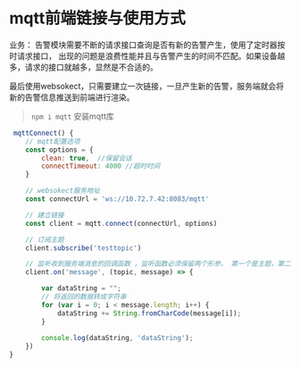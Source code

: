 # mqtt前端链接与使用方式

业务： 
告警模块需要不断的请求接口查询是否有新的告警产生，使用了定时器按时请求接口，
出现的问题是浪费性能并且与告警产生的时间不匹配。如果设备越多，请求的接口就越多，显然是不合适的。

最后使用websokect，只需要建立一次链接，一旦产生新的告警，服务端就会将新的告警信息推送到前端进行渲染。

> `npm i mqtt` 安装mqtt库 
```js
 mqttConnect() {
    // mqtt配置选项
    const options = { 
        clean: true,  //保留会话
        connectTimeout: 4000 //超时时间
    }

    // websokect服务地址
    const connectUrl = 'ws://10.72.7.42:8083/mqtt'

    // 建立链接
    const client = mqtt.connect(connectUrl, options)

    // 订阅主题
    client.subscribe('testtopic')

    // 监听收到服务端消息的回调函数 ，监听函数必须保留两个形参， 第一个是主题，第二个是数据消息
    client.on('message', (topic, message) => {

        var dataString = "";
        // 将返回的数据转成字符串
        for (var i = 0; i < message.length; i++) {
            dataString += String.fromCharCode(message[i]);
        }
        
        console.log(dataString, 'dataString');
    })
}

```